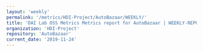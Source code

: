 ```yaml
---
layout: 'weekly'
permalink: '/metrics/HDI-Project/AutoBazaar/WEEKLY/'
title: 'DAI Lab OSS Metrics Metrics report for AutoBazaar | WEEKLY-REPORT-2019-11-24'
organization: 'HDI-Project'
repository: 'AutoBazaar'
current_date: '2019-11-24'
---
```

